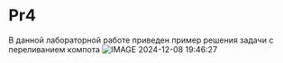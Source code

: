 # Pr4
В данной лабораторной работе приведен пример решения задачи с переливанием компота
![IMAGE 2024-12-08 19:46:27](https://github.com/user-attachments/assets/00587ff2-774a-49f0-b344-dc388bdc59ad)
